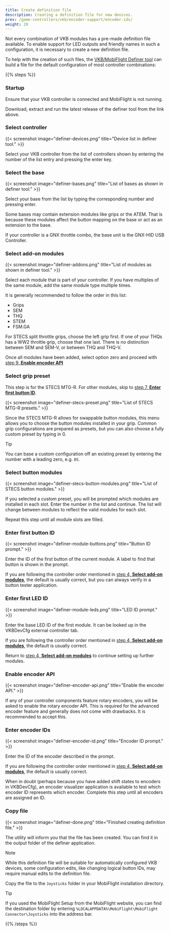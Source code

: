 ```yaml
---
title: Create definition file
description: Creating a definition file for new devices.
prev: /game-controllers/vkb/encoder-support/encoder-ids/
weight: 20
---
```

Not every combination of VKB modules has a pre-made definition file available. To enable support for LED outputs and friendly names in such a configuration, it is necessary to create a new definition file.

To help with the creation of such files, the [VKB/MobiFlight Definer tool](https://github.com/cbrauers/VKB-Mobiflight-Definer/releases/latest) can build a file for the default configuration of most controller combinations:

{{% steps %}}

### Startup

Ensure that your VKB controller is connected and MobiFlight is not running.

Download, extract and run the latest release of the definer tool from the link above.

### Select controller

{{< screenshot image="definer-devices.png" title="Device list in definer tool." >}}

Select your VKB controller from the list of controllers shown by entering the number of the list entry and pressing the enter key.

### Select the base

{{< screenshot image="definer-bases.png" title="List of bases as shown in definer tool." >}}

Select your base from the list by typing the corresponding number and pressing enter.

Some bases may contain extension modules like grips or the ATEM. That is because these modules affect the button mapping on the base or act as an extension to the base.

If your controller is a GNX throttle combo, the base unit is the GNX-HID USB Controller.

### Select add-on modules

{{< screenshot image="definer-addons.png" title="List of modules as shown in definer tool." >}}

Select each module that is part of your controller. If you have multiples of the same module, add the same module type multiple times.

It is generally recommended to follow the order in this list:

- Grips
- SEM
- THQ
- STEM
- FSM.GA

For STECS split throttle grips, choose the left grip first. If one of your THQs has a WW2 throttle grip, choose that one last. There is no distinction between SEM and SEM-V, or between THQ and THQ-V.

Once all modules have been added, select option zero and proceed with [step 9, **Enable encoder API**](#enable-encoder-api)

### Select grip preset

This step is for the STECS MTG-R. For other modules, skip to [step 7, **Enter first button ID**](#enter-first-button-id).

{{< screenshot image="definer-stecs-preset.png" title="List of STECS MTG-R presets." >}}

Since the STECS MTG-R allows for swappable button modules, this menu allows you to choose the button modules installed in your grip. Common grip configurations are prepared as presets, but you can also choose a fully custom preset by typing in 0.

> [!TIP]
> You can base a custom configuration off an existing preset by entering the number with a leading zero, e.g. `05`.

### Select button modules

{{< screenshot image="definer-stecs-button-modules.png" title="List of STECS button modules." >}}

If you selected a custom preset, you will be prompted which modules are installed in each slot. Enter the number in the list and continue. The list will change between modules to reflect the valid modules for each slot.

Repeat this step until all module slots are filled.

### Enter first button ID

{{< screenshot image="definer-module-buttons.png" title="Button ID prompt." >}}

Enter the ID of the first button of the current module. A label to find that button is shown in the prompt.

If you are following the controller order mentioned in [step 4, **Select add-on modules**](#select-add-on-modules), the default is usually correct, but you can always verify in a button tester application.

### Enter first LED ID

{{< screenshot image="definer-module-leds.png" title="LED ID prompt." >}}

Enter the base LED ID of the first module. It can be looked up in the VKBDevCfg external controller tab.

If you are following the controller order mentioned in [step 4, **Select add-on modules**](#select-add-on-modules), the default is usually correct.

Return to [step 4, **Select add-on modules**](#select-add-on-modules) to continue setting up further modules.

### Enable encoder API

{{< screenshot image="definer-encoder-api.png" title="Enable the encoder API." >}}

If any of your controller components feature rotary encoders, you will be asked to enable the rotary encoder API. This is required for the advanced encoder feature and generally does not come with drawbacks. It is recommended to accept this.

### Enter encoder IDs

{{< screenshot image="definer-encoder-id.png" title="Encoder ID prompt." >}}

Enter the ID of the encoder described in the prompt.

If you are following the controller order mentioned in [step 4, **Select add-on modules**](#select-add-on-modules), the default is usually correct.

When in doubt (perhaps because you have added shift states to encoders in VKBDevCfg), an encoder visualizer application is available to test which encoder ID represents which encoder. Complete this step until all encoders are assigned an ID.

### Copy file

{{< screenshot image="definer-done.png" title="Finished creating definition file." >}}

The utility will inform you that the file has been created. You can find it in the output folder of the definer application.

> [!NOTE]
> While this definition file will be suitable for automatically configured VKB devices, some configuration edits, like changing logical button IDs, may require manual edits to the definition file.

Copy the file to the `Joysticks` folder in your MobiFlight installation directory.

> [!TIP]
> If you used the MobiFlight Setup from the MobiFlight website, you can find the destination folder by entering `%LOCALAPPDATA%\MobiFlight\MobiFlight Connector\Joysticks` into the address bar.

{{% /steps %}}

